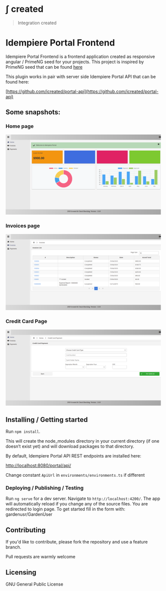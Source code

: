 # &int; created
> Integration created

# Idempiere Portal Frontend
> 

Idempiere Portal Frontend is a frontend application created as responsive angular / PrimeNG seed for your projects.
This project is inspired by PrimeNG seed that can be found [here](https://github.com/NilavPatel/Ng-Prime)


This plugin works in pair with server side Idempiere Portal API that can be found here:

[https://github.com/icreated/portal-api](https://github.com/icreated/portal-api)

## Some snapshots:

### Home page

![Portal Home](/src/assets/images/screen_home.png?raw=true "Portal Home")

### Invoices page

![Portal Invoices](/src/assets/images/screen_invoices.png?raw=true "Portal Invoices")

### Credit Card Page

![Portal Credit Card](/src/assets/images/screen_creditcard.png?raw=true "Portal Credit Card")




## Installing / Getting started

Run `npm install`.

This will create the node_modules directory in your current directory (if one doesn’t exist yet) and will download packages to that directory.


By default, Idempiere Portal API REST endpoints are installed here:

[http://localhost:8080/portal/api/](http://localhost:8080/portal/api/)

Change constant `ApiUrl` in `environments/environments.ts` if different



### Deploying / Publishing / Testing

Run `ng serve` for a dev server. Navigate to `http://localhost:4200/`. The app will automatically reload if you change any of the source files.
You are redirected to login page. To get started fill in the form with: gardenusr/GardenUser



## Contributing

If you'd like to contribute, please fork the repository and use a feature
branch. 

Pull requests are warmly welcome


## Licensing

GNU General Public License

